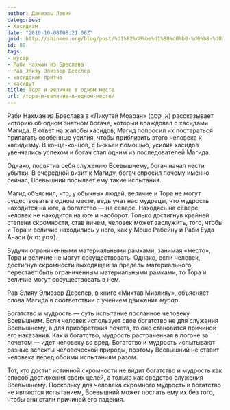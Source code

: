 ```yaml
---
author: Даниэль Левин
categories:
- Хасидизм
date: "2010-10-08T08:21:06Z"
guid: http://shinmem.org/blog/post/%d1%82%d0%be%d1%80%d0%b0-%d0%b8-%d0%b2%d0%b5%d0%bb%d0%b8%d1%87%d0%b8%d0%b5-%d0%b2-%d0%be%d0%b4%d0%bd%d0%be%d0%bc-%d0%bc%d0%b5%d1%81%d1%82%d0%b5
id: 80
tags:
- мусар
- Раби Нахман из Бреслава
- Рав Элияу Элиэзер Десслер
- хасидская притча
- хасидут
title: Тора и величие в одном месте
url: /тора-и-величие-в-одном-месте/
---
```

<!--more-->

Раби Нахман из Бреслава в «Ликутей Моаран» (<span dir="rtl">א, קסב</span>) рассказывает историю об одном знатном богаче, который враждовал с хасидами Магида. В ответ на жалобы хасидов, Магид попросил их постараться прилагать особенные усилия, чтобы приблизить этого человека к хасидизму. В конце-концов, с Б-жьей помощью, усилия хасидов увенчались успехом и богач стал одним из последователей Магида.

Однако, посвятив себя служению Всевышнему, богач начал нести убытки. В очередной визит к Магиду, богач спросил почему именно сейчас, Всевышний посылает ему такие испытания.

Магид объяснил, что, у обычных людей, величие и Тора не могут существовать в одном месте, ведь учат нас мудрецы, что мудрость находится на юге, а богатство — на севере. Находясь на севере, человек не находится на юге и наоборот. Только достигнув крайней степени скромности, став ничем, человек может заслужить, того, чтобы и Тора и величие находились у него, как у Моше Рабейну и Раби Еуда Анаси (<span dir="rtl">גיטין נט א</span>). 

Будучи ограниченными материальными рамками, занимая «место», Тора и величие не могут сосуществовать. Однако, если человек, достигнув скромности выходящей за пределы материального, перестает быть ограниченным материальными рамками, то Тора и величие могут сосуществовать в нем.

Рав Элияу Элиэзер Десслер, в книге «Михтав Миэлияу», объясняет слова Магида в соответствии с учением движения _мусар_. 

Богатство и мудрость — суть испытание посланное человеку Всевышним. Если человек использует свое богатство не для служения Всевышнему, а для приобретения почета, то оно становится причиной его наказания. Как и богатство, мудрость растраченная в погоне за почетом — идет человеку во вред. Богатство и мудрость испытывают разные аспекты человеческой природы, поэтому Всевышний не ставит человека перед обоими испытаниям разом.

Тот, кто достиг истинной скромности не видит богатство и мудрость как способ достижения своих целей, а только как средство служения Всевышнему. Поскольку для человека скромного мудрость и богатство не являются испытанием, Всевышний может послать ему их без того, чтобы они стали причиной его падения.